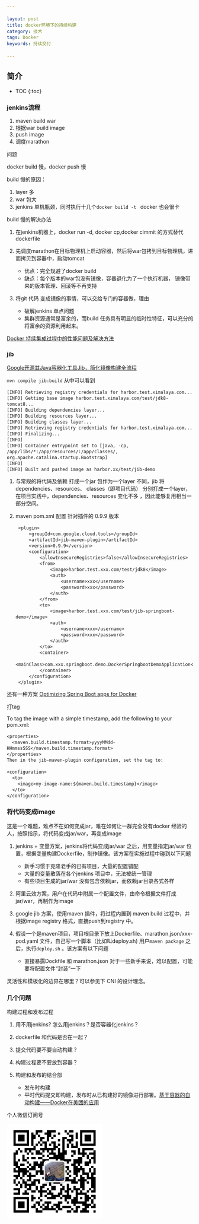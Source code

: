 ```yaml
---

layout: post
title: docker环境下的持续构建
category: 技术
tags: Docker
keywords: 持续交付

---
```


## 简介

* TOC
{:toc}

### jenkins流程

1. maven build war
2. 根据war build image
3. push image
4. 调度marathon

问题

docker build 慢，docker push 慢
	
build 慢的原因：

1. layer 多
2. war 包大
3. jenkins 单机瓶颈，同时执行十几个`docker build -t ` docker 也会很卡

build 慢的解决办法

1. 在jenkins机器上，docker run -d, docker cp,docker cimmit 的方式替代dockerfile
2. 先调度marathon在目标物理机上启动容器，然后将war包拷到目标物理机，进而拷贝到容器中，启动tomcat

	* 优点：完全规避了docker build
	* 缺点：每个版本的war包没有镜像，容器退化为了一个执行机器， 镜像带来的版本管理、回滚等不再支持

3. 将git 代码 变成镜像的事情，可以交给专门的容器做，理由

	* 破解jenkins 单点问题
	* 集群资源通常是富余的，而build 任务具有明显的临时性特征，可以充分的将富余的资源利用起来。

	
[Docker 持续集成过程中的性能问题及解决方法](http://oilbeater.com/docker/2016/01/02/use-docker-performance-issue-and-solution.html)

### jib

[Google开源其Java容器化工具Jib，简化镜像构建全流程](https://mp.weixin.qq.com/s/KwmVoFeUG8gJCrgh5AFkvQ)

`mvn compile jib:build` 从中可以看到


	[INFO] Retrieving registry credentials for harbor.test.ximalaya.com...
	[INFO] Getting base image harbor.test.ximalaya.com/test/jdk8-tomcat8...
	[INFO] Building dependencies layer...
	[INFO] Building resources layer...
	[INFO] Building classes layer...
	[INFO] Retrieving registry credentials for harbor.test.ximalaya.com...
	[INFO] Finalizing...
	[INFO] 
	[INFO] Container entrypoint set to [java, -cp, /app/libs/*:/app/resources/:/app/classes/, org.apache.catalina.startup.Bootstrap]
	[INFO] 
	[INFO] Built and pushed image as harbor.xx/test/jib-demo


1. 与常规的将代码及依赖 打成一个jar 包作为一个layer 不同，jib 将dependencies、resources、 classes（即项目代码） 分别打成一个layer， 在项目实践中，dependencies、resources 变化不多 ，因此能够复用相当一部分空间。

2. maven pom.xml 配置 针对插件的 0.9.9 版本

		<plugin>
			<groupId>com.google.cloud.tools</groupId>
			<artifactId>jib-maven-plugin</artifactId>
			<version>0.9.9</version>
			<configuration>
				<allowInsecureRegistries>false</allowInsecureRegistries>
				<from>
					<image>harbor.test.xxx.com/test/jdk8</image>
					<auth>
						<username>xxx</username>
						<password>xxx</password>
					</auth>
				</from>
				<to>
					<image>harbor.test.xxx.com/test/jib-springboot-demo</image>
					<auth>
						<username>xxx</username>
						<password>xxx</password>
					</auth>
				</to>
				<container>
					<mainClass>com.xxx.springboot.demo.DockerSpringbootDemoApplication</mainClass>
				</container>
			</configuration>
		</plugin>




还有一种方案  [Optimizing Spring Boot apps for Docker](https://openliberty.io/blog/2018/06/29/optimizing-spring-boot-apps-for-docker.html)


打tag


To tag the image with a simple timestamp, add the following to your pom.xml:

	<properties>
	  <maven.build.timestamp.format>yyyyMMdd-HHmmssSSS</maven.build.timestamp.format>
	</properties>
	Then in the jib-maven-plugin configuration, set the tag to:
	
	<configuration>
	  <to>
	    <image>my-image-name:${maven.build.timestamp}</image>
	  </to>
	</configuration>
	
### 将代码变成image

这是一个难题，难点不在如何变成jar，难在如何让一群完全没有docker 经验的人，按照指示，将代码变成jar/war，再变成image

1. jenkins + 变量方案，jenkins将代码变成jar/war 之后，用变量指定jar/war 位置，根据变量构建Dockerfile，制作镜像。该方案在实施过程中碰到以下问题
	
	* 新手习惯于克隆老手的已有项目，大量的配置错配
	* 大量的变量散落在各个jenkins 项目中，无法被统一管理
	* 有些项目生成的jar/war 没有包含依赖jar，而依赖jar目录各式各样
	
2. 阿里云效方案，用户在代码中附属一个配置文件，由命令根据文件打成jar/war，再制作为image
3. google jib 方案，使用maven 插件，将过程内置到 maven build 过程中，并根据image registry 格式，直接push到registry 中。 
4. 假设一个是maven项目，项目根目录下放上Dockerfile、marathon.json/xxx-pod.yaml 文件，自己写一个脚本（比如叫deploy.sh) 用户`maven package` 之后，执行`deploy.sh` 。该方案有以下问题

	* 直接暴露Dockfile 和 marathon.json 对于一些新手来说，难以配置，可能要将配置文件“封装”一下


灵活性和模板化的边界在哪里？可以参见下 CNI 的设计理念。

### 几个问题

构建过程和发布过程


1. 用不用jenkins? 怎么用jenkins？是否容器化jenkins？
2. dockerfile 和代码是否在一起？
3. 提交代码要不要自动构建？
4. 构建过程要不要放到容器？
5. 构建和发布的结合部 

	* 发布时构建
	* 平时代码提交即构建，发布时从已构建好的镜像进行部署。[基于容器的自动构建——Docker在美团的应用](https://www.jianshu.com/p/a1f371d9e0c5)






个人微信订阅号

![](/public/upload/qrcode_for_gh.jpg)